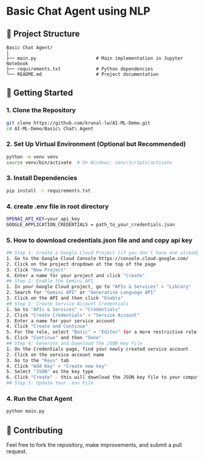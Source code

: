 # Basic Chat Agent using NLP

## 📁 Project Structure

```
Basic Chat Agent/
│
├── main.py                      # Main implementation in Jupyter Notebook
├── requirements.txt             # Python dependencies
└── README.md                    # Project documentation
```

## 🚀 Getting Started

### 1. Clone the Repository

```bash
git clone https://github.com/krunal-lw/AI-ML-Demo.git
cd AI-ML-Demo/Basic\ Chat\ Agent
```

### 2. Set Up Virtual Environment (Optional but Recommended)

```bash
python -m venv venv
source venv/bin/activate  # On Windows: venv\Scripts\activate
```

### 3. Install Dependencies

```bash
pip install -r requirements.txt
```
### 4. create .env file in root directory
```bash
OPENAI_API_KEY=your_api_key
GOOGLE_APPLICATION_CREDENTIALS = path_to_your_credentials.json
```
### 5. How to download credentials.json file and and copy api key
```bash
## Step 1: Create a Google Cloud Project (if you don't have one already)
1. Go to the Google Cloud Console https://console.cloud.google.com/
2. Click on the project dropdown at the top of the page
3. Click "New Project"
4. Enter a name for your project and click "Create"
## Step 2: Enable the Gemini API
1. In your Google Cloud project, go to "APIs & Services" > "Library"
2. Search for "Gemini API" or "Generative Language API"
3. Click on the API and then click "Enable"
## Step 3: Create Service Account Credentials
1. Go to "APIs & Services" > "Credentials"
2. Click "Create Credentials" > "Service Account"
3. Enter a name for your service account
4. Click "Create and Continue"
5. For the role, select "Basic" > "Editor" (or a more restrictive role if preferred)
6. Click "Continue" and then "Done"
## Step 4: Generate and Download the JSON Key File
1. On the Credentials page, find your newly created service account
2. Click on the service account name
3. Go to the "Keys" tab
4. Click "Add Key" > "Create new key"
5. Select "JSON" as the key type
6. Click "Create" - this will download the JSON key file to your computer
## Step 5: Update Your .env File
```

### 4. Run the Chat Agent

```bash
python main.py
```

## 🤝 Contributing

Feel free to fork the repository, make improvements, and submit a pull request.

